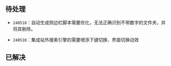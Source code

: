 ## 待处理

- `240510`：自动生成侧边栏脚本需要优化，无法正确识别不带数字的文件夹，并将其剔除。


- `240510`：集成站外搜素引擎的需要增添下键切换、界面切换动效



## 已解决